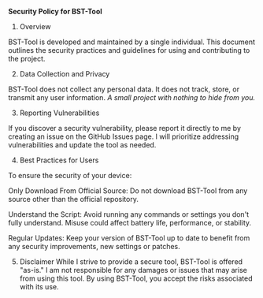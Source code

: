**Security Policy for BST-Tool**

1. Overview

BST-Tool is developed and maintained by a single individual. This document outlines the security practices and guidelines for using and contributing to the project.

2. Data Collection and Privacy

BST-Tool does not collect any personal data. It does not track, store, or transmit any user information.
*A small project with nothing to hide from you.*

3. Reporting Vulnerabilities

If you discover a security vulnerability, please report it directly to me by creating an issue on the GitHub Issues page. I will prioritize addressing vulnerabilities and update the tool as needed.

4. Best Practices for Users

To ensure the security of your device:

Only Download From Official Source: Do not download BST-Tool from any source other than the official repository.

Understand the Script: Avoid running any commands or settings you don't fully understand. Misuse could affect battery life, performance, or stability.

Regular Updates: Keep your version of BST-Tool up to date to benefit from any security improvements, new settings or patches.

5. Disclaimer
While I strive to provide a secure tool, BST-Tool is offered "as-is." I am not responsible for any damages or issues that may arise from using this tool. By using BST-Tool, you accept the risks associated with its use.

